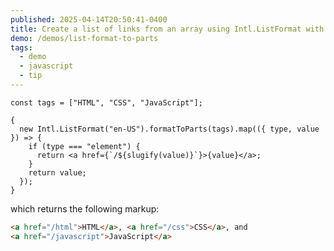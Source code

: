 ```yaml
---
published: 2025-04-14T20:50:41-0400
title: Create a list of links from an array using Intl.ListFormat with formatToParts
demo: /demos/list-format-to-parts
tags:
  - demo
  - javascript
  - tip
---
```


```tsx
const tags = ["HTML", "CSS", "JavaScript"];

{
  new Intl.ListFormat("en-US").formatToParts(tags).map(({ type, value }) => {
    if (type === "element") {
      return <a href={`/${slugify(value)}`}>{value}</a>;
    }
    return value;
  });
}
```

which returns the following markup:

```html
<a href="/html">HTML</a>, <a href="/css">CSS</a>, and
<a href="/javascript">JavaScript</a>
```
